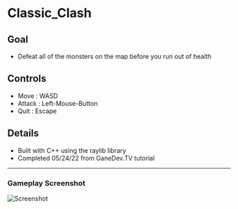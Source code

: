 # Classic_Clash

## Goal
- Defeat all of the monsters on the map before you run out of health

## Controls
- Move : WASD
- Attack : Left-Mouse-Button
- Quit : Escape

## Details 
- Built with C++ using the raylib library
- Completed 05/24/22 from GaneDev.TV tutorial

---
### Gameplay Screenshot
![Screenshot](https://raw.githubusercontent.com/TechnoOakGames/Classic_Clash/main/Gameplay-Screenshot.png)
